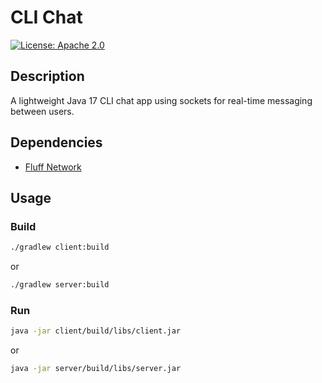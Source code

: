 # CLI Chat

[![License: Apache 2.0](https://img.shields.io/badge/License-Apache%202.0-blue.svg)](https://opensource.org/licenses/Apache-2.0)

## Description

A lightweight Java 17 CLI chat app using sockets
for real-time messaging between users.

## Dependencies

- [Fluff Network](https://github.com/muscaa/fluff-network)

## Usage

### Build

```bash
./gradlew client:build
```

or

```bash
./gradlew server:build
```

### Run

```bash
java -jar client/build/libs/client.jar
```

or

```bash
java -jar server/build/libs/server.jar
```

